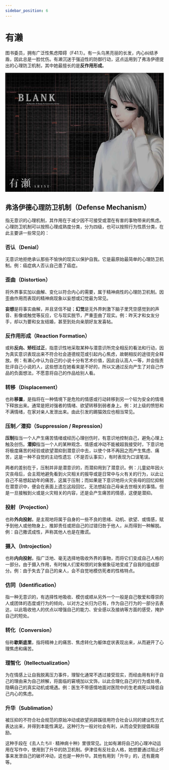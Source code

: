 ```yaml
---
sidebar_position: 6
---
```


# 有濑

图书委员，拥有广泛性焦虑障碍（F41.1）。有一头乌黑亮丽的长发，内心纠结矛盾，因此总是一脸忧伤。有濑沉迷于强迫性的防御行动，这点运用到了弗洛伊德提出的心理防卫机制，其中她最擅长的是**反作用形成**。

![arise](..\images\thumb_arise.jpg)

## 弗洛伊德心理防卫机制（Defense Mechanism）

指无意识的心理机制，其作用在于减少因不可接受或潜在有害的事物带来的焦虑。心理防卫机制可以按照心理成熟度分类，分为四级，也可以按照行为性质分类，在此主要讲一些常见的：

### 否认（Denial）

无意识地拒绝承认那些不愉快的现实以保护自我。它是最原始最简单的心理防卫机制。例：癌症病人否认自己患了癌症。

### 歪曲（Distortion）

将外界事实加以曲解、变化以符合内心的需要，属于精神病性的心理防卫机制。因歪曲作用而表现的精神病现象以妄想或幻觉最为常见。

**妄想**是将事实曲解，并且坚信不疑；**幻觉**是无外界刺激下脑子里凭空感觉到的声音、影像或触觉等反应，它与现实脱节，严重歪曲了现实。例：昨天才和女友分手，却以为要和女友结婚，甚至到处向亲朋好友发喜帖。

### 反作用形成（Reaction Formation）

或称**反向、矫枉过正**，指意识性地采取某种与潜意识所完全相反的看法和行动，因为真实意识表现出来不符合社会道德规范或引起内心焦虑，故朝相反的途径完全释放。例：有濑心中认为自己的小说十分有艺术价值，因此自认高人一等，并会指责批评自己小说的人，这些想法在她看来是不好的，所以又通过反向产生了对自己作品的负面想法，不愿意将自己的作品给别人看。

### 转移（Displacement）

也称**移置**，是指将在一种情境下是危险的情感或行动转移到另一个较为安全的情境下释放出来。通常是把对强者的情绪、欲望转移到弱者身上。例：对上级的愤怒和不满情绪，在家对亲人发泄出来。由此引发的踢猫效应也相当常见。

### 压制／潜抑（Suppression / Repression）

**压制**指当一个人产生痛苦情绪或经历心理创伤时，有意识地控制自己，避免心理上触及创伤。**潜抑**指当一个人的某种观念、情感或冲动不能被超我接受时，下意识地将极度痛苦的经验或欲望潜抑到潜意识中去，以使个体不再因之而产生焦虑、痛苦，这是一种不自觉的主动性遗忘（不是否认事实），有时表现为口误笔误。

两者的差别在于，压制并非是潜意识的，而潜抑用到了潜意识。例：儿童幼年因火灾丧母后，会主观地避免看到火灾相关的报导或是日常中与火有关的行为，以此让自己不易想起幼年的痛苦，这属于压制；而如果是下意识地将火灾丧母的回忆抑制在潜意识中，便会在表面上遗忘这段回忆，无法想起自己母亲去世相关的事情。但是一旦接触到火或是火灾相关的内容，还是会产生痛苦的情感，这便是潜抑。

### 投射（Projection）

也称**外向投射**。是主观地将属于自身的一些不良的思绪、动机、欲望、或情感，赋予到他人或他物身上，推卸责任或把自己的过错归咎于他人，从而得到一种解脱。例：自己撒谎成性，声称其他人也是在撒谎。

### 摄入（Introjection）

也称**内向投射**。指广泛地、毫无选择地吸收外界的事物，而将它们变成自己人格的一部分。由于摄入作用，有时候人们爱和恨的对象被象征地变成了自我的组成部分。例：由于失去了自己的亲人，会不自觉地模仿死者的性格特点。

### 仿同（Identification）

指一种无意识的，有选择性地吸收、模仿或顺从另外一个一般是自己敬爱和尊崇的人或团体的态度或行为的倾向，以对方之长归为已有，作为自己行为的一部分去表达，以此吸收他人的优点以增强自己的能力、安全感以及接纳等方面的感受，掩护自己的短处。

### 转化（Conversion）

俗称**歇斯底里**，指将精神上的痛苦、焦虑转化为躯体症状表现出来，从而避开了心理焦虑和痛苦。

### 理智化（Itellectualization）

为在情感上让自我脱离压力事件，理智化通常不透过接受现实，而经由用有利于自己的理由来为自己辨解，将面临的窘境加以文饰，以此合理化自己的行为或处境，隐瞒自己的真实动机或境遇。例：医生不带感情地面对医院中的生老病死以降低自己内心的焦虑。

### 升华（Sublimation）

被压抑的不符合社会规范的原始冲动或欲望另辟蹊径用符合社会认同的建设性方式表达出来，并得到本能性满足。这种行为一般对社会有利，从而会受到提倡和鼓励。

这种手段在《去人たちⅡ · 精神病十种》里很常见。比如有濑将自己的心理冲动运用在写作中，使用到了升华的防卫机制。伊津佳有反社会人格，她想要通过阻止坏事来发泄自己的破坏冲动，这也是一种升华。其他有用到「升华」的，还有鹿南等。
